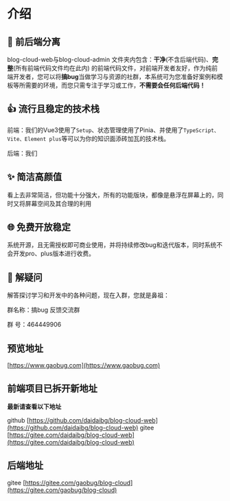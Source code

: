 # 介绍

## 🔀 前后端分离

blog-cloud-web与blog-cloud-admin 文件夹内包含：**干净**(不含后端代码)、**完整**(所有前端代码文件均在此内) 的前端代码文件，对前端开发者友好，作为纯前端开发者，您可以将**搞bug**当做学习与资源的社群，本系统可为您准备好案例和模板等所需要的环境，而您只需专注于学习或工作，**不需要会任何后端代码！**

## 👍 流行且稳定的技术栈

前端：我们的Vue3使用了`Setup`、状态管理使用了Pinia、并使用了`TypeScript、Vite、Element plus`等可以为你的知识面添砖加瓦的技术栈。

后端：我们

## ✨ 简洁高颜值

看上去非常简洁，但功能十分强大，所有的功能版块，都像是悬浮在屏幕上的，同时又将屏幕空间及其合理的利用

## 🌐 免费开放稳定

系统开源，且无需授权即可商业使用，并将持续修改bug和迭代版本，同时系统不会开发pro、plus版本进行收费。

## 💖 解疑问

解答探讨学习和开发中的各种问题，现在入群，您就是鼻祖：

群名称：搞bug 反馈交流群

群  号：464449906

## 预览地址

[https://www.gaobug.com](https://www.gaobug.com)

## 前端项目已拆开新地址
**最新请查看以下地址**

github
[https://github.com/daidaibg/blog-cloud-web](https://github.com/daidaibg/blog-cloud-web)
gitee
[https://gitee.com/daidaibg/blog-cloud-web](https://gitee.com/daidaibg/blog-cloud-web)

## 后端地址
gitee
[https://gitee.com/gaobug/blog-cloud](https://gitee.com/gaobug/blog-cloud)